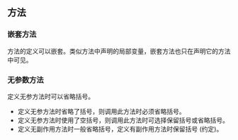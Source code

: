 ## 方法

### 嵌套方法
方法的定义可以嵌套。类似方法中声明的局部变量，嵌套方法也只在声明它的方法中可见。

### 无参数方法
定义无参方法时可以省略括号。
* 定义无参方法时省略了括号，则调用此方法时必须省略括号。
* 定义无参方法时使用了空括号，则调用此方法时可选择保留括号或省略括号。
* 定义无副作用方法时一般省略括号，定义有副作用方法时保留括号 (约定)。
